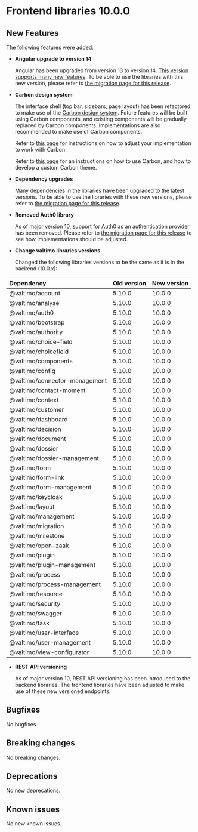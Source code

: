 # Frontend libraries 10.0.0

## New Features

The following features were added:

* **Angular upgrade to version 14**

  Angular has been upgraded from version 13 to version 14. [This version supports many new features](https://blog.angular.io/angular-v14-is-now-available-391a6db736af).
  To be able to use the libraries with this new version, please refer to [the migration page for this release](migration.md).

* **Carbon design system**

  The interface shell (top bar, sidebars, page layout) has been refactored to make use of the [Carbon design system](https://carbondesignsystem.com/).
  Future features will be built using Carbon components, and existing components will be gradually replaced by Carbon
  components. Implementations are also recommended to make use of Carbon components.
  
  Refer to [this page](migration.md) for instructions on how to adjust your implementation to work with Carbon.

  Refer to [this page](/reference/user-interface/carbon-design-system.md) for an instructions on how to use Carbon,
  and how to develop a custom Carbon theme.

* **Dependency upgrades**

  Many dependencies in the libraries have been upgraded to the latest versions. To be able to use the libraries with
  these new versions, please refer to [the migration page for this release](migration.md).

* **Removed Auth0 library**

  As of major version 10, support for Auth0 as an authentication provider has been removed. Please refer to
  [the migration page for this release](migration.md) to see how implementations should be adjusted.

* **Change valtimo libraries versions**

  Changed the following libraries versions to be the same as it is in the backend (10.0.x):

| Dependency                        | Old version | New version |
|:----------------------------------|:------------|:------------|
| @valtimo/account                  | 5.10.0      | 10.0.0      |
| @valtimo/analyse                  | 5.10.0      | 10.0.0      |
| @valtimo/auth0                    | 5.10.0      | 10.0.0      |
| @valtimo/bootstrap                | 5.10.0      | 10.0.0      |
| @valtimo/authority                | 5.10.0      | 10.0.0      |
| @valtimo/choice-field             | 5.10.0      | 10.0.0      |
| @valtimo/choicefield              | 5.10.0      | 10.0.0      |
| @valtimo/components               | 5.10.0      | 10.0.0      |
| @valtimo/config                   | 5.10.0      | 10.0.0      |
| @valtimo/connector-management     | 5.10.0      | 10.0.0      |
| @valtimo/contact-moment           | 5.10.0      | 10.0.0      |
| @valtimo/context                  | 5.10.0      | 10.0.0      |
| @valtimo/customer                 | 5.10.0      | 10.0.0      |
| @valtimo/dashboard                | 5.10.0      | 10.0.0      |
| @valtimo/decision                 | 5.10.0      | 10.0.0      |
| @valtimo/document                 | 5.10.0      | 10.0.0      |
| @valtimo/dossier                  | 5.10.0      | 10.0.0      |
| @valtimo/dossier-management       | 5.10.0      | 10.0.0      |
| @valtimo/form                     | 5.10.0      | 10.0.0      |
| @valtimo/form-link                | 5.10.0      | 10.0.0      |
| @valtimo/form-management          | 5.10.0      | 10.0.0      |
| @valtimo/keycloak                 | 5.10.0      | 10.0.0      |
| @valtimo/layout                   | 5.10.0      | 10.0.0      |
| @valtimo/management               | 5.10.0      | 10.0.0      |
| @valtimo/migration                | 5.10.0      | 10.0.0      |
| @valtimo/milestone                | 5.10.0      | 10.0.0      |
| @valtimo/open-zaak                | 5.10.0      | 10.0.0      |
| @valtimo/plugin                   | 5.10.0      | 10.0.0      |
| @valtimo/plugin-management        | 5.10.0      | 10.0.0      |
| @valtimo/process                  | 5.10.0      | 10.0.0      |
| @valtimo/process-management       | 5.10.0      | 10.0.0      |
| @valtimo/resource                 | 5.10.0      | 10.0.0      |
| @valtimo/security                 | 5.10.0      | 10.0.0      |
| @valtimo/swagger                  | 5.10.0      | 10.0.0      |
| @valtimo/task                     | 5.10.0      | 10.0.0      |
| @valtimo/user-interface           | 5.10.0      | 10.0.0      |
| @valtimo/user-management          | 5.10.0      | 10.0.0      |
| @valtimo/view-configurator        | 5.10.0      | 10.0.0      |

* **REST API versioning**

  As of major version 10, REST API versioning has been introduced to the backend libraries. The frontend libraries have
  been adjusted to make use of these new versioned endpoints.

## Bugfixes

No bugfixes.

## Breaking changes

No breaking changes.

## Deprecations

No new deprecations.

## Known issues

No new known issues.
